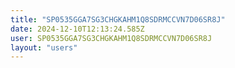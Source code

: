 ```yaml
---
title: "SP0535GGA7SG3CHGKAHM1Q8SDRMCCVN7D06SR8J"
date: 2024-12-10T12:13:24.585Z
user: SP0535GGA7SG3CHGKAHM1Q8SDRMCCVN7D06SR8J
layout: "users"
---
```

    